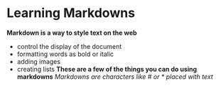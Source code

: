 # Learning Markdowns #
**Markdown is a way to style text on the web**
- control the display of the document
- formatting words as bold or italic
- adding images
- creating lists
**These are a few of the things you can do using markdowns**
*Markdowns are characters like # or * placed with text* 
